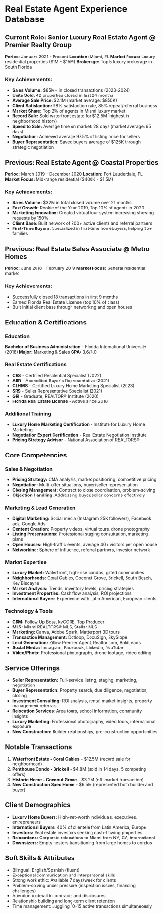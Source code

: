 # Real Estate Agent Experience Database

## Current Role: Senior Luxury Real Estate Agent @ Premier Realty Group
**Period:** January 2021 - Present
**Location:** Miami, FL
**Market Focus:** Luxury residential properties ($1M - $15M)
**Brokerage:** Top 5 luxury brokerage in South Florida

### Key Achievements:
- **Sales Volume:** $85M+ in closed transactions (2023-2024)
- **Units Sold:** 42 properties closed in last 24 months
- **Average Sale Price:** $2.1M (market average: $850K)
- **Client Satisfaction:** 98% satisfaction rate, 85% repeat/referral business
- **Market Share:** Top 2% of agents in Miami luxury market
- **Record Sale:** Sold waterfront estate for $12.5M (highest in neighborhood history)
- **Speed to Sale:** Average time on market: 28 days (market average: 65 days)
- **Negotiation:** Achieved average 97.5% of listing price for sellers
- **Buyer Representation:** Saved buyers average of $125K through strategic negotiation

## Previous: Real Estate Agent @ Coastal Properties
**Period:** March 2019 - December 2020
**Location:** Fort Lauderdale, FL
**Market Focus:** Mid-range residential ($400K - $1.5M)

### Key Achievements:
- **Sales Volume:** $32M in total closed volume over 21 months
- **Fast Growth:** Rookie of the Year 2019, Top 10% of agents in 2020
- **Marketing Innovation:** Created virtual tour system increasing showing requests by 150%
- **Client Base:** Built network of 200+ active clients and referral partners
- **First-Time Buyers:** Specialized in first-time homebuyers, helping 35+ families

## Previous: Real Estate Sales Associate @ Metro Homes
**Period:** June 2018 - February 2019
**Market Focus:** General residential market

### Key Achievements:
- Successfully closed 18 transactions in first 9 months
- Earned Florida Real Estate License (top 10% of class)
- Built initial client base through networking and open houses

## Education & Certifications

### Education
**Bachelor of Business Administration** - Florida International University (2018)
**Major:** Marketing & Sales
**GPA:** 3.6/4.0

### Real Estate Certifications
- **CRS** - Certified Residential Specialist (2022)
- **ABR** - Accredited Buyer's Representative (2021)
- **CLHMS** - Certified Luxury Home Marketing Specialist (2023)
- **SRS** - Seller Representative Specialist (2021)
- **GRI** - Graduate, REALTOR® Institute (2020)
- **Florida Real Estate License** - Active since 2018

### Additional Training
- **Luxury Home Marketing Certification** - Institute for Luxury Home Marketing
- **Negotiation Expert Certification** - Real Estate Negotiation Institute
- **Pricing Strategy Advisor** - National Association of REALTORS®

## Core Competencies

### Sales & Negotiation
- **Pricing Strategy:** CMA analysis, market positioning, competitive pricing
- **Negotiation:** Multi-offer situations, buyer/seller representation
- **Closing Management:** Contract to close coordination, problem-solving
- **Objection Handling:** Addressing buyer/seller concerns effectively

### Marketing & Lead Generation
- **Digital Marketing:** Social media (Instagram 25K followers), Facebook ads, Google Ads
- **Content Creation:** Property videos, virtual tours, drone photography
- **Listing Presentations:** Professional staging consultation, marketing plans
- **Open Houses:** High-traffic events, average 40+ visitors per open house
- **Networking:** Sphere of influence, referral partners, investor network

### Market Expertise
- **Luxury Market:** Waterfront, high-rise condos, gated communities
- **Neighborhoods:** Coral Gables, Coconut Grove, Brickell, South Beach, Key Biscayne
- **Market Analysis:** Trends, inventory levels, pricing strategies
- **Investment Properties:** Cash flow analysis, ROI projections
- **International Buyers:** Experience with Latin American, European clients

### Technology & Tools
- **CRM:** Follow Up Boss, kvCORE, Top Producer
- **MLS:** Miami REALTORS® MLS, Stellar MLS
- **Marketing:** Canva, Adobe Spark, Matterport 3D tours
- **Transaction Management:** Dotloop, DocuSign, SkySlope
- **Lead Generation:** Zillow Premier Agent, Realtor.com, BoldLeads
- **Social Media:** Instagram, Facebook, LinkedIn, YouTube
- **Video/Photo:** Professional photography, drone footage, video editing

## Service Offerings
- **Seller Representation:** Full-service listing, staging, marketing, negotiation
- **Buyer Representation:** Property search, due diligence, negotiation, closing
- **Investment Consulting:** ROI analysis, rental market insights, property management referrals
- **Relocation Services:** Area tours, school information, community insights
- **Luxury Marketing:** Professional photography, video tours, international exposure
- **New Construction:** Builder relationships, pre-construction opportunities

## Notable Transactions
1. **Waterfront Estate - Coral Gables** - $12.5M (record sale for neighborhood)
2. **Penthouse Condo - Brickell** - $4.8M (sold in 14 days, 5 competing offers)
3. **Historic Home - Coconut Grove** - $3.2M (off-market transaction)
4. **New Construction Spec Home** - $6.5M (represented both builder and buyer)

## Client Demographics
- **Luxury Home Buyers:** High-net-worth individuals, executives, entrepreneurs
- **International Buyers:** 40% of clientele from Latin America, Europe
- **Investors:** Real estate investors seeking cash-flowing properties
- **Relocations:** Corporate relocations to Miami from NY, CA, international
- **Downsizers:** Empty nesters transitioning from large homes to condos

## Soft Skills & Attributes
- Bilingual: English/Spanish (fluent)
- Exceptional communication and interpersonal skills
- Strong work ethic: Available 7 days/week for clients
- Problem-solving under pressure (inspection issues, financing challenges)
- Attention to detail in contracts and disclosures
- Relationship building and long-term client retention
- Time management: Juggling 10-15 active transactions simultaneously
